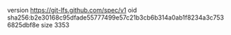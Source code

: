 version https://git-lfs.github.com/spec/v1
oid sha256:b2e30168c95dfade55777499e57c21b3cb6b314a0ab1f8234a3c7536825dbf8e
size 3353
